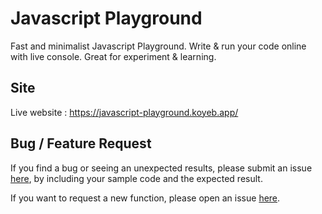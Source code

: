 # Javascript Playground

Fast and minimalist Javascript Playground. Write & run your code online with live console. Great for experiment & learning.

## Site

Live website : https://javascript-playground.koyeb.app/

## Bug / Feature Request

If you find a bug or seeing an unexpected results, please submit an issue [here](https://github.com/abednego-s/javascript-playground/issues/new), by including your sample code and the expected result.

If you want to request a new function, please open an issue [here](https://github.com/abednego-s/javascript-playground/issues/new).
